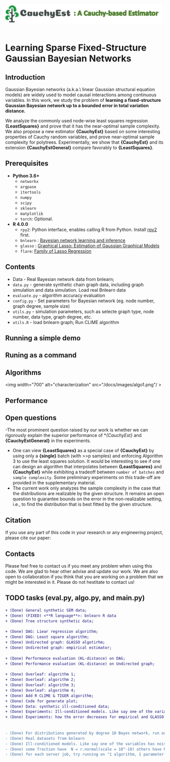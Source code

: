 
<img align="left" src="docs/images/Cauchy_est_logo.png"> &nbsp; &nbsp;

   

# Learning Sparse Fixed-Structure Gaussian Bayesian Networks



## Introduction
Gaussian Bayesian networks (a.k.a.\ linear Gaussian structural equation models) are widely used to model causal interactions among continuous variables.
In this work, we study the problem of **learning a fixed-structure Gaussian Bayesian network up to a bounded error in total variation distance.** 

We analyze the commonly used node-wise least squares regression **{LeastSquares}** and prove that it has the near-optimal sample complexity.
We also propose a new estimator **{CauchyEst}** based on some interesting properties of Cauchy random variables, and prove near-optimal sample complexity for polytrees.
Experimentally, we show that **{CauchyEst}** and its extension **{CauchyEstGeneral}** compare favorably to **{LeastSquares}**.                               

                                                            
## Prerequisites

- **Python 3.6+**
   - `networkx`
   - `argpase`
   - `itertools`
   - `numpy`
   - `scipy`
   - `sklearn`
   - `matplotlib`
   - `torch`: Optional.
- **R 4.0.0**
   - `rpy2`: Python interface, enables calling R from Python. Install [rpy2](https://pypi.org/project/rpy2/) first.
   - `bnlearn` : [Bayesian network learning and inference](bnlearn.com) 
   - `glasso` : [Graphical Lasso: Estimation of Gaussian Graphical Models](https://cran.r-project.org/web/packages/glasso/index.html)
   - `flare`: [Family of Lasso Regression](https://cran.r-project.org/web/packages/flare/index.html)

## Contents

- Data  - Real Bayesian network data from bnlearn;
- `data.py` - generate synthetic chain graph data, including graph simulation and data simulation. Load real Bnlearn data 
- `evaluate.py` - algorithm accuracy evaluation 
- `config.py` - Set parameters for Bayesian network (eg. node number, graph degree, sample size)
- `utils.py` - simulation parameters, such as selecte graph type, node number, data type, graph degree, etc.  
- `utils.R` - load bnlearn graph; Run CLIME algorithm


## Running a simple demo


## Runing as a command

## Algorithms

<img width="700" alt="characterization" src="/docs/images/algo1.png"/ >    


## Performance

## Open questions
-The most prominent question raised by our work is whether we can rigorously explain the superior performance of **{CauchyEst}* and **{CauchyEstGeneral}** in the experiments. 
- One can view **{LeastSquares}** as a special case of **{CauchyEst}** by using only a **{single}** batch (with >>p samples) and enforcing Algorithm 3 to use the least squares solution. It would be interesting to see if one can design an algorithm that interpolates between **{LeastSquares}** and **{CauchyEst}** while exhibiting a tradeoff between `number of batches` and `sample complexity`. Some preliminary experiments on this trade-off are provided in the supplementary material.
- The current work only analyzes the sample complexity in the case that the distributions are realizable by the given structure. It remains an open question to guarantee bounds on the error in the non-realizable setting, i.e., to find the distribution that is best fitted by the given structure. 

## Citation
If you use any part of this code in your research or any engineering project, please cite our paper:

## Contacts

Please feel free to contact us if you meet any problem when using this code. We are glad to hear other advise and update our work. 
We are also open to collaboration if you think that you are working on a problem that we might be interested in it.
Please do not hestitate to contact us!







## TODO tasks (eval.py, algo.py, and main.py)

```diff
+ (Done) General synthetic SEM data;
+ (Done) (FIXED) <**R language**>: bnlearn R data
+ (Done) Tree structure synthetic data;
 
+ (Done) DAG: Liear regression algorithm;
+ (Done) DAG: Least square algorithm;
+ (Done) Undirected graph: GLASSO algotirhm;
+ (Done) Undirected graph: empirical estimator;
 
+ (Done) Performance evaluation (KL-distance) on DAG;
+ (Done) Performance evaluation (KL-distance) on Undirected graph;

+ (Done) Overleaf: algorithm 1;
+ (Done) Overleaf: algorithm 2;
+ (Done) Overleaf: algorithm 3;
+ (Done) Overleaf: algorithm 4;
+ (Done) Add R CLIME & TIGER algorithm;
+ (Done) Code for generate plot;
+ (Done) Data: synthetic ill-conditioned data;
+ (Done) Experiments: Ill-conditioned models. Like say one of the variables has noise variance very close to 0;
+ (Done) Experiments: how the error decreases for empirical and GLASSO on separate plots;


- (Done) For distributions generated by degree 10 Bayes network, run our three algorithms with d=5. See how fast the errors converge.
- (Done) Real datasets from bnlearn
- (Done) Ill-conditioned models. Like say one of the variables has noise variance very close to 0. Hopefully, here we can also find some difference between CauchyEst and CauchyEstGeneral;
- (Done) some fraction have  N = r.normal(scale = 10^-10) others have N = r.normal(scale = 1.0) as before;
- (Done) for each server job, try running on "1 algorithm, 1 parameter setting, X samples". that way you can parallelize quite a lot and you can plot each graph line (with error bars) as soon as one of these jobs complete.
```




